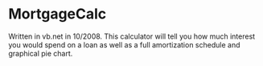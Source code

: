 # MortgageCalc
Written in vb.net in 10/2008. This calculator will tell you how much interest you would spend on a loan as well as a full amortization schedule and graphical pie chart.
